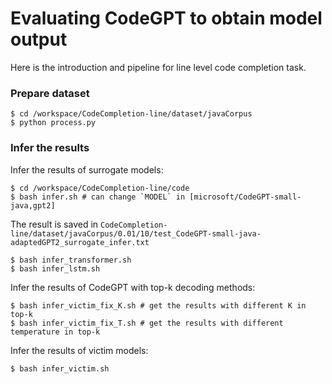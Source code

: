 # Evaluating CodeGPT to obtain model output

Here is the introduction and pipeline for line level code completion task.


### Prepare dataset
```
$ cd /workspace/CodeCompletion-line/dataset/javaCorpus
$ python process.py
```

### Infer the results
Infer the results of surrogate models:
```
$ cd /workspace/CodeCompletion-line/code
$ bash infer.sh # can change `MODEL` in [microsoft/CodeGPT-small-java,gpt2] 
```
The result is saved in `CodeCompletion-line/dataset/javaCorpus/0.01/10/test_CodeGPT-small-java-adaptedGPT2_surrogate_infer.txt`

```
$ bash infer_transformer.sh 
$ bash infer_lstm.sh
```

Infer the results of CodeGPT with top-k decoding methods:
```
$ bash infer_victim_fix_K.sh # get the results with different K in top-k
$ bash infer_victim_fix_T.sh # get the results with different temperature in top-k
```

Infer the results of victim models:
```
$ bash infer_victim.sh
```